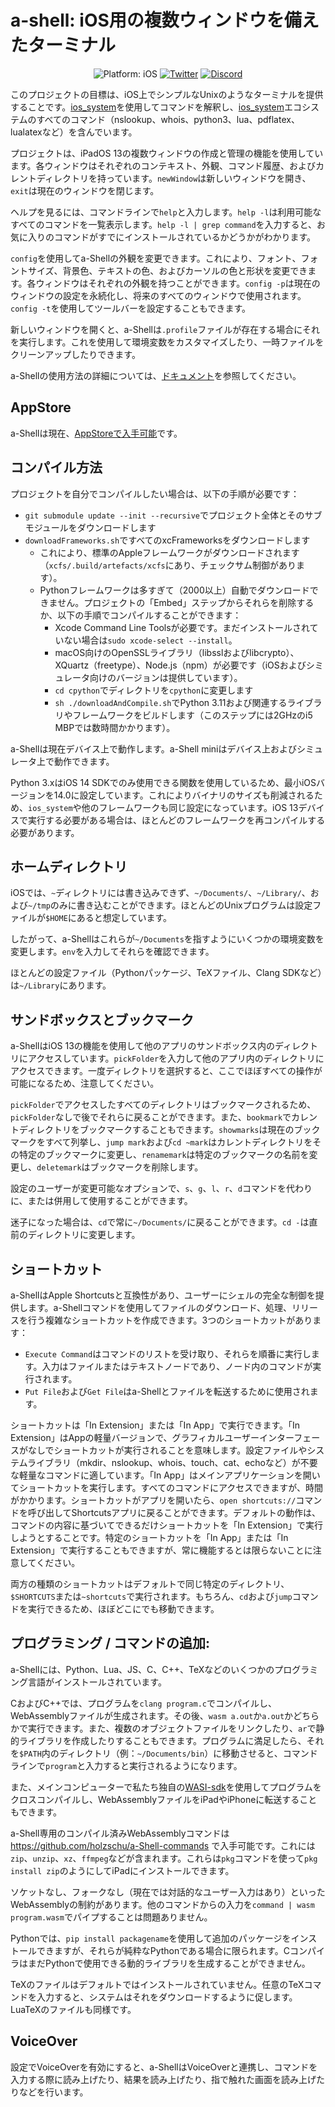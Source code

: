 # a-shell: iOS用の複数ウィンドウを備えたターミナル

<p align="center">
<img src="https://img.shields.io/badge/Platform-iOS%2014.0+-lightgrey.svg" alt="Platform: iOS">
<a href="https://twitter.com/a_Shell_iOS"><img src="https://img.shields.io/badge/Twitter-@a__Shell__iOS-blue.svg?style=flat" alt="Twitter"/></a>
<a href="https://discord.gg/cvYnZm69Gy"><img src="https://img.shields.io/discord/935519150305050644?color=5865f2&label=Discord&style=flat" alt="Discord"/></a>
</p>

このプロジェクトの目標は、iOS上でシンプルなUnixのようなターミナルを提供することです。[ios_system](https://github.com/holzschu/ios_system/)を使用してコマンドを解釈し、[ios_system](https://github.com/holzschu/ios_system/)エコシステムのすべてのコマンド（nslookup、whois、python3、lua、pdflatex、lualatexなど）を含んでいます。

プロジェクトは、iPadOS 13の複数ウィンドウの作成と管理の機能を使用しています。各ウィンドウはそれぞれのコンテキスト、外観、コマンド履歴、およびカレントディレクトリを持っています。`newWindow`は新しいウィンドウを開き、`exit`は現在のウィンドウを閉じます。

ヘルプを見るには、コマンドラインで`help`と入力します。`help -l`は利用可能なすべてのコマンドを一覧表示します。`help -l | grep command`を入力すると、お気に入りのコマンドがすでにインストールされているかどうかがわかります。

`config`を使用してa-Shellの外観を変更できます。これにより、フォント、フォントサイズ、背景色、テキストの色、およびカーソルの色と形状を変更できます。各ウィンドウはそれぞれの外観を持つことができます。`config -p`は現在のウィンドウの設定を永続化し、将来のすべてのウィンドウで使用されます。`config -t`を使用してツールバーを設定することもできます。

新しいウィンドウを開くと、a-Shellは`.profile`ファイルが存在する場合にそれを実行します。これを使用して環境変数をカスタマイズしたり、一時ファイルをクリーンアップしたりできます。

a-Shellの使用方法の詳細については、<a href="https://bianshen00009.gitbook.io/a-guide-to-a-shell/">ドキュメント</a>を参照してください。

## AppStore

a-Shellは現在、<a href="https://holzschu.github.io/a-Shell_iOS/">AppStoreで入手可能</a>です。

## コンパイル方法

プロジェクトを自分でコンパイルしたい場合は、以下の手順が必要です：
* `git submodule update --init --recursive`でプロジェクト全体とそのサブモジュールをダウンロードします
* `downloadFrameworks.sh`ですべてのxcFrameworksをダウンロードします
    * これにより、標準のAppleフレームワークがダウンロードされます（`xcfs/.build/artefacts/xcfs`にあり、チェックサム制御があります）。
    * Pythonフレームワークは多すぎて（2000以上）自動でダウンロードできません。プロジェクトの「Embed」ステップからそれらを削除するか、以下の手順でコンパイルすることができます：
        * Xcode Command Line Toolsが必要です。まだインストールされていない場合は`sudo xcode-select --install`。
        * macOS向けのOpenSSLライブラリ（libsslおよびlibcrypto）、XQuartz（freetype）、Node.js（npm）が必要です（iOSおよびシミュレータ向けのバージョンは提供しています）。
        * `cd cpython`でディレクトリを`cpython`に変更します
        * `sh ./downloadAndCompile.sh`でPython 3.11および関連するライブラリやフレームワークをビルドします（このステップには2GHzのi5 MBPでは数時間かかります）。

a-Shellは現在デバイス上で動作します。a-Shell miniはデバイス上およびシミュレータ上で動作できます。

Python 3.xはiOS 14 SDKでのみ使用できる関数を使用しているため、最小iOSバージョンを14.0に設定しています。これによりバイナリのサイズも削減されるため、`ios_system`や他のフレームワークも同じ設定になっています。iOS 13デバイスで実行する必要がある場合は、ほとんどのフレームワークを再コンパイルする必要があります。

## ホームディレクトリ

iOSでは、`~`ディレクトリには書き込みできず、`~/Documents/`、`~/Library/`、および`~/tmp`のみに書き込むことができます。ほとんどのUnixプログラムは設定ファイルが`$HOME`にあると想定しています。

したがって、a-Shellはこれらが`~/Documents`を指すようにいくつかの環境変数を変更します。`env`を入力してそれらを確認できます。

ほとんどの設定ファイル（Pythonパッケージ、TeXファイル、Clang SDKなど）は`~/Library`にあります。

## サンドボックスとブックマーク

a-ShellはiOS 13の機能を使用して他のアプリのサンドボックス内のディレクトリにアクセスしています。`pickFolder`を入力して他のアプリ内のディレクトリにアクセスできます。一度ディレクトリを選択すると、ここでほぼすべての操作が可能になるため、注意してください。

`pickFolder`でアクセスしたすべてのディレクトリはブックマークされるため、`pickFolder`なしで後でそれらに戻ることができます。また、`bookmark`でカレントディレクトリをブックマークすることもできます。`showmarks`は現在のブックマークをすべて列挙し、`jump mark`および`cd ~mark`はカレントディレクトリをその特定のブックマークに変更し、`renamemark`は特定のブックマークの名前を変更し、`deletemark`はブックマークを削除します。

設定のユーザーが変更可能なオプションで、`s`、`g`、`l`、`r`、`d`コマンドを代わりに、または併用して使用することができます。

迷子になった場合は、`cd`で常に`~/Documents/`に戻ることができます。`cd -`は直前のディレクトリに変更します。

## ショートカット

a-ShellはApple Shortcutsと互換性があり、ユーザーにシェルの完全な制御を提供します。a-Shellコマンドを使用してファイルのダウンロード、処理、リリースを行う複雑なショートカットを作成できます。3つのショートカットがあります：
- `Execute Command`はコマンドのリストを受け取り、それらを順番に実行します。入力はファイルまたはテキストノードであり、ノード内のコマンドが実行されます。
- `Put File`および`Get File`はa-Shellとファイルを転送するために使用されます。

ショートカットは「In Extension」または「In App」で実行できます。「In Extension」はAppの軽量バージョンで、グラフィカルユーザーインターフェースがなしでショートカットが実行されることを意味します。設定ファイルやシステムライブラリ（mkdir、nslookup、whois、touch、cat、echoなど）が不要な軽量なコマンドに適しています。「In App」はメインアプリケーションを開いてショートカットを実行します。すべてのコマンドにアクセスできますが、時間がかかります。ショートカットがアプリを開いたら、`open shortcuts://`コマンドを呼び出してShortcutsアプリに戻ることができます。デフォルトの動作は、コマンドの内容に基づいてできるだけショートカットを「In Extension」で実行しようとすることです。特定のショートカットを「In App」または「In Extension」で実行することもできますが、常に機能するとは限らないことに注意してください。

両方の種類のショートカットはデフォルトで同じ特定のディレクトリ、`$SHORTCUTS`または`~shortcuts`で実行されます。もちろん、`cd`および`jump`コマンドを実行できるため、ほぼどこにでも移動できます。

## プログラミング / コマンドの追加:

a-Shellには、Python、Lua、JS、C、C++、TeXなどのいくつかのプログラミング言語がインストールされています。

CおよびC++では、プログラムを`clang program.c`でコンパイルし、WebAssemblyファイルが生成されます。その後、`wasm a.out`か`a.out`かどちらかで実行できます。また、複数のオブジェクトファイルをリンクしたり、`ar`で静的ライブラリを作成したりすることもできます。プログラムに満足したら、それを`$PATH`内のディレクトリ（例：`~/Documents/bin`）に移動させると、コマンドラインで`program`と入力すると実行されるようになります。

また、メインコンピューターで私たち独自の[WASI-sdk](https://github.com/holzschu/wasi-sdk)を使用してプログラムをクロスコンパイルし、WebAssemblyファイルをiPadやiPhoneに転送することもできます。

a-Shell専用のコンパイル済みWebAssemblyコマンドは https://github.com/holzschu/a-Shell-commands で入手可能です。これには`zip`、`unzip`、`xz`、`ffmpeg`などが含まれます。これらは`pkg`コマンドを使って`pkg install zip`のようにしてiPadにインストールできます。

ソケットなし、フォークなし（現在では対話的なユーザー入力はあり）といったWebAssemblyの制約があります。他のコマンドからの入力を`command | wasm program.wasm`でパイプすることは問題ありません。

Pythonでは、`pip install packagename`を使用して追加のパッケージをインストールできますが、それらが純粋なPythonである場合に限られます。CコンパイラはまだPythonで使用できる動的ライブラリを生成することができません。

TeXのファイルはデフォルトではインストールされていません。任意のTeXコマンドを入力すると、システムはそれをダウンロードするように促します。LuaTeXのファイルも同様です。

## VoiceOver

設定でVoiceOverを有効にすると、a-ShellはVoiceOverと連携し、コマンドを入力する際に読み上げたり、結果を読み上げたり、指で触れた画面を読み上げたりなどを行います。
